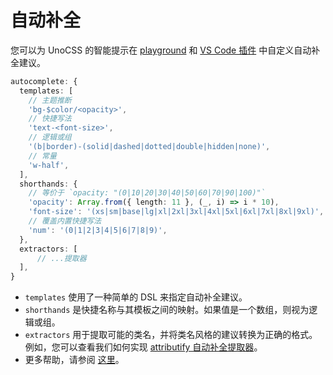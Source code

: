 # 自动补全

您可以为 UnoCSS 的智能提示在 <a href="/play" target="_blank" rel="noreferrer">playground</a> 和 [VS Code 插件](/integrations/vscode) 中自定义自动补全建议。

<!--eslint-skip-->

```ts
autocomplete: {
  templates: [
    // 主题推断
    'bg-$color/<opacity>',
    // 快捷写法
    'text-<font-size>',
    // 逻辑或组
    '(b|border)-(solid|dashed|dotted|double|hidden|none)',
    // 常量
    'w-half',
  ],
  shorthands: {
    // 等价于 `opacity: "(0|10|20|30|40|50|60|70|90|100)"`
    'opacity': Array.from({ length: 11 }, (_, i) => i * 10),
    'font-size': '(xs|sm|base|lg|xl|2xl|3xl|4xl|5xl|6xl|7xl|8xl|9xl)',
    // 覆盖内置快捷写法
    'num': '(0|1|2|3|4|5|6|7|8|9)',
  },
  extractors: [
      // ...提取器
  ],
}
```

- `templates` 使用了一种简单的 DSL 来指定自动补全建议。
- `shorthands` 是快捷名称与其模板之间的映射。如果值是一个数组，则视为逻辑或组。
- `extractors` 用于提取可能的类名，并将类名风格的建议转换为正确的格式。例如，您可以查看我们如何实现 [attributify 自动补全提取器](https://github.com/unocss/unocss/blob/main/packages-presets/preset-attributify/src/autocomplete.ts)。
- 更多帮助，请参阅 [这里](/tools/autocomplete)。
